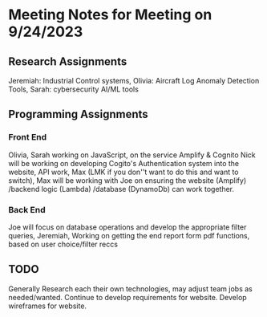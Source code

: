 # Meeting Notes for Meeting on 9/24/2023

## Research Assignments
Jeremiah:  Industrial Control systems,
Olivia:  Aircraft Log Anomaly Detection Tools,
Sarah: cybersecurity AI/ML tools

## Programming Assignments

### Front End
Olivia, Sarah working on JavaScript, on the service Amplify & Cognito
Nick will be working on developing Cogito's Authentication system into the website,
API work, Max (LMK if you don''t want to do this and want to switch),  Max will be working with Joe on ensuring the website (Amplify) /backend logic (Lambda) /database (DynamoDb) can work together.
### Back End
Joe will focus on database operations and  develop the appropriate filter queries,
Jeremiah,  Working on getting the end report form pdf functions, based on user choice/filter reccs

## TODO
Generally Research each their own technologies, may adjust team jobs as needed/wanted.
Continue to develop requirements for website.
Develop wireframes for website. 
